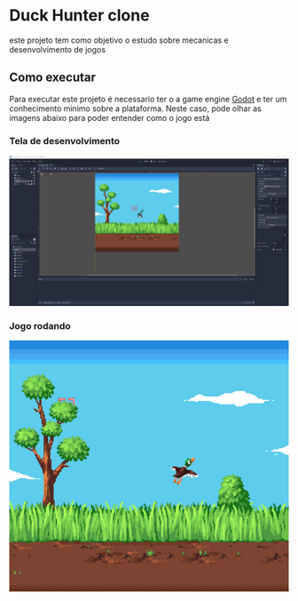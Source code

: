 # Duck Hunter clone

este projeto tem como objetivo o estudo sobre mecanicas e desenvolvimento de jogos

## Como executar

Para executar este projeto é necessario ter o a game engine [Godot](https://godotengine.org/) e ter um conhecimento minimo sobre a plataforma. Neste caso, pode olhar as imagens abaixo para poder entender como o jogo está 

### Tela de desenvolvimento
![image](images/image1.png)

### Jogo rodando
![image](images/image2.png)
